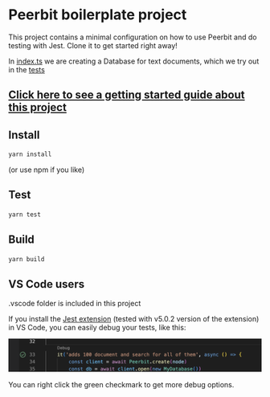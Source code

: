 # Peerbit boilerplate project
This project contains a minimal configuration on how to use Peerbit and do testing with Jest. 
Clone it to get started right away!

In [index.ts](./src/index.ts) we are creating a Database for text documents, which we try out in the [tests](./src/index.test.ts)

## [Click here to see a getting started guide about this project](./getting-started.md)

## Install
```sh
yarn install
```
(or use npm if you like)

## Test 
```sh
yarn test
```

## Build
```sh 
yarn build
```

## VS Code users
.vscode folder is included in this project

If you install the [Jest extension](https://marketplace.visualstudio.com/items?itemName=Orta.vscode-jest) (tested with v5.0.2 version of the extension) in VS Code, you can easily debug your tests, like this:

<p align="center">
    <img src="./debug.png"  alt="Debug vscode">
</p>

You can right click the green checkmark to get more debug options.



